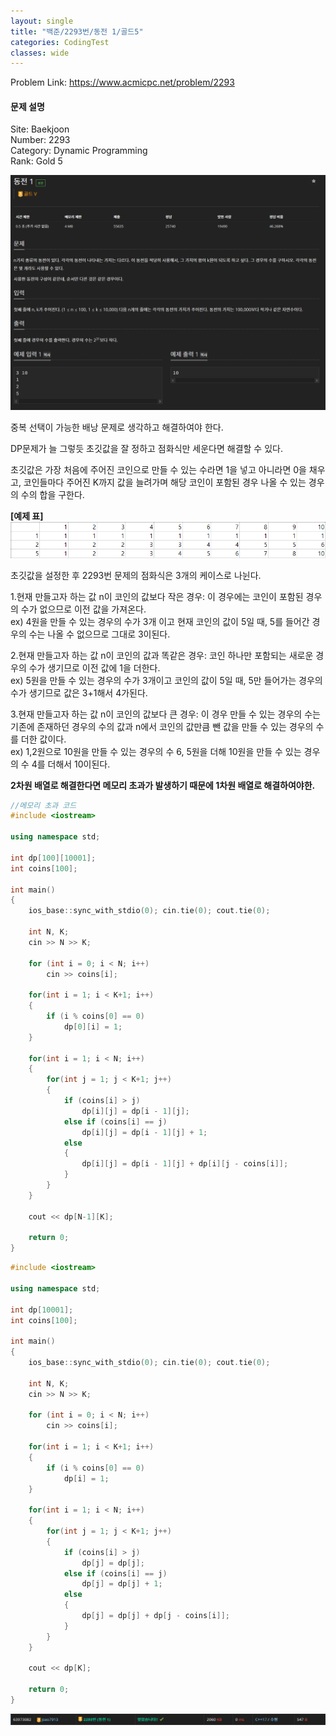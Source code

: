 ```yaml
---
layout: single
title: "백준/2293번/동전 1/골드5"
categories: CodingTest
classes: wide
---
```


Problem Link: <https://www.acmicpc.net/problem/2293>

#### 문제 설명

Site: Baekjoon   
Number: 2293   
Category: Dynamic Programming   
Rank: Gold 5

![백준2293번문제](/assets/images/CodingTest/백준2293번문제.PNG)

중복 선택이 가능한 배낭 문제로 생각하고 해결하여야 한다.

DP문제가 늘 그렇듯 초깃값을 잘 정하고 점화식만 세운다면 해결할 수 있다.

초깃값은 가장 처음에 주어진 코인으로 만들 수 있는 수라면 1을 넣고 아니라면 0을 채우고, 코인들마다 주어진 K까지 값을 늘려가며 해당 코인이 포함된 경우 나올 수 있는 경우의 수의 합을 구한다.

**[예제 표]**   
![백준2293번1](/assets/images/CodingTest/백준2293번1.PNG)

초깃값을 설정한 후 2293번 문제의 점화식은 3개의 케이스로 나뉜다.

1.현재 만들고자 하는 값 n이 코인의 값보다 작은 경우: 이 경우에는 코인이 포함된 경우의 수가 없으므로 이전 값을 가져온다.   
ex) 4원을 만들 수 있는 경우의 수가 3개 이고 현재 코인의 값이 5일 때, 5를 들어간 경우의 수는 나올 수 없으므로 그대로 3이된다.

2.현재 만들고자 하는 값 n이 코인의 값과 똑같은 경우: 코인 하나만 포함되는 새로운 경우의 수가 생기므로 이전 값에 1을 더한다.   
ex) 5원을 만들 수 있는 경우의 수가 3개이고 코인의 값이 5일 때, 5만 들어가는 경우의 수가 생기므로 값은 3+1해서 4가된다.

3.현재 만들고자 하는 값 n이 코인의 값보다 큰 경우: 이 경우 만들 수 있는 경우의 수는 기존에 존재하던 경우의 수의 값과 n에서 코인의 값만큼 뺀 값을 만들 수 있는 경우의 수를 더한 값이다.   
ex) 1,2원으로 10원을 만들 수 있는 경우의 수 6, 5원을 더해 10원을 만들 수 있는 경우의 수 4를 더해서 10이된다.

**2차원 배열로 해결한다면 메모리 초과가 발생하기 때문에 1차원 배열로 해결하여야한.**

```cpp
//메모리 초과 코드
#include <iostream>

using namespace std;

int dp[100][10001];
int coins[100];

int main()
{
	ios_base::sync_with_stdio(0); cin.tie(0); cout.tie(0);

	int N, K;
	cin >> N >> K;

	for (int i = 0; i < N; i++)
		cin >> coins[i];

	for(int i = 1; i < K+1; i++)
	{
		if (i % coins[0] == 0)
			dp[0][i] = 1;
	}

	for(int i = 1; i < N; i++)
	{
		for(int j = 1; j < K+1; j++)
		{
			if (coins[i] > j)
				dp[i][j] = dp[i - 1][j];
			else if (coins[i] == j)
				dp[i][j] = dp[i - 1][j] + 1;
			else
			{
				dp[i][j] = dp[i - 1][j] + dp[i][j - coins[i]];
			}
		}
	}

	cout << dp[N-1][K];

	return 0;
}
```

```cpp
#include <iostream>

using namespace std;

int dp[10001];
int coins[100];

int main()
{
	ios_base::sync_with_stdio(0); cin.tie(0); cout.tie(0);

	int N, K;
	cin >> N >> K;

	for (int i = 0; i < N; i++)
		cin >> coins[i];

	for(int i = 1; i < K+1; i++)
	{
		if (i % coins[0] == 0)
			dp[i] = 1;
	}

	for(int i = 1; i < N; i++)
	{
		for(int j = 1; j < K+1; j++)
		{
			if (coins[i] > j)
				dp[j] = dp[j];
			else if (coins[i] == j)
				dp[j] = dp[j] + 1;
			else
			{
				dp[j] = dp[j] + dp[j - coins[i]];
			}
		}
	}

	cout << dp[K];

	return 0;
}
```

![백준2293번](/assets/images/CodingTest/백준2293번.PNG)
